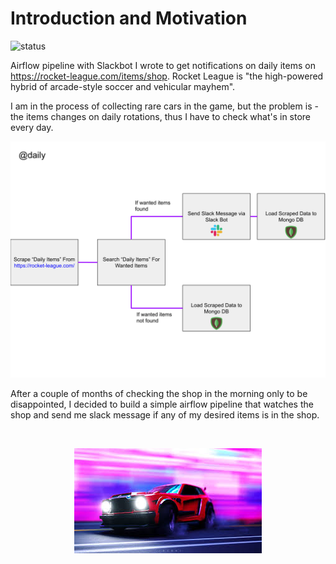 # Introduction and Motivation
![status](https://circleci.com/gh/Masamerc/fennec-alert.svg?style=shield)

Airflow pipeline with Slackbot I wrote to get notifications on daily items on https://rocket-league.com/items/shop.
Rocket League is "the high-powered hybrid of arcade-style soccer and vehicular mayhem".

I am in the process of collecting rare cars in the game, but the problem is - the items changes on daily rotations, thus I have to check what's in store every day.
<p align="center">
  <img src="assets/fennec-alert-flow.svg" />
</p>

After a couple of months of checking the shop in the morning only to be disappointed, I decided to build a simple airflow pipeline that watches the shop and send me slack message if any of my desired items is in the shop.

<br>

<p align="center">
  <img src="assets/beautiful_beast.png" />
</p>
